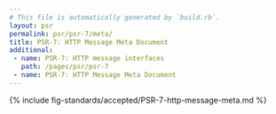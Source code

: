 ```yaml
---
# This file is automatically generated by `build.rb`.
layout: psr
permalink: psr/psr-7/meta/
title: PSR-7: HTTP Message Meta Document
additional:
 - name: PSR-7: HTTP message interfaces
   path: /pages/psr/psr-7
 - name: PSR-7: HTTP Message Meta Document
---
```


{% include fig-standards/accepted/PSR-7-http-message-meta.md %}